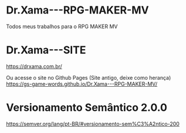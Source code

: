 # Dr.Xama---RPG-MAKER-MV
Todos meus trabalhos para o RPG MAKER MV

# Dr.Xama---SITE
https://drxama.com.br/

Ou acesse o site no Github Pages (Site antigo, deixe como herança)
https://gs-game-words.github.io/Dr.Xama---RPG-MAKER-MV/

# Versionamento Semântico 2.0.0
https://semver.org/lang/pt-BR/#versionamento-sem%C3%A2ntico-200
